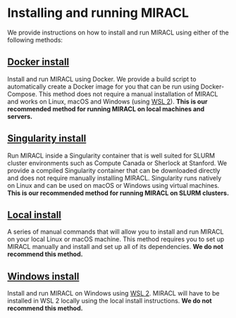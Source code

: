 # Installing and running MIRACL

We provide instructions on how to install and run MIRACL using either of the following methods:

## [Docker install](./installation/install-docker.md)

Install and run MIRACL using Docker. We provide a build script to automatically 
create a Docker image for you that can be run using Docker-Compose. This method 
does not require a manual installation of MIRACL and works on Linux, macOS 
and Windows (using [WSL 2](https://learn.microsoft.com/en-us/windows/wsl/)). 
**This is our recommended method for running MIRACL on local machines and servers.**

## [Singularity install](./installation/install-singularity.md)

Run MIRACL inside a Singularity container that is well suited for SLURM cluster 
environments such as Compute Canada or Sherlock at Stanford. We provide a 
compiled Singularity container that can be downloaded directly and does not 
require manually installing MIRACL. Singularity runs natively on Linux and can 
be used on macOS or Windows using virtual machines. **This is our recommended 
method for running MIRACL on SLURM clusters.** 

## [Local install](./installation/install-local.md)

A series of manual commands that will allow you to install and run MIRACL on 
your local Linux or macOS machine. This method requires you to set up MIRACL 
manually and install and set up all of its dependencies. **We do not recommend 
this method.**

## [Windows install](./installation/install-windows.md)

Install and run MIRACL on Windows using 
[WSL 2](https://learn.microsoft.com/en-us/windows/wsl/). MIRACL will have to 
be installed in WSL 2 locally using the local install instructions. **We do not 
recommend this method.**
